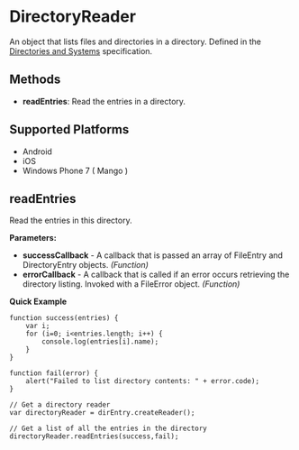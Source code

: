 DirectoryReader
===============

An object that lists files and directories in a directory.  Defined in the [Directories and Systems](http://www.w3.org/TR/file-system-api/) specification.

Methods
-------

- __readEntries__: Read the entries in a directory.


Supported Platforms
-------------------

- Android
- iOS
- Windows Phone 7 ( Mango )

readEntries
-----------

Read the entries in this directory.

__Parameters:__

- __successCallback__ - A callback that is passed an array of FileEntry and DirectoryEntry objects. _(Function)_
- __errorCallback__ - A callback that is called if an error occurs retrieving the directory listing. Invoked with a FileError object. _(Function)_

__Quick Example__

	function success(entries) {
		var i;
		for (i=0; i<entries.length; i++) {
			console.log(entries[i].name);
		}
	}

	function fail(error) {
		alert("Failed to list directory contents: " + error.code);
	}

	// Get a directory reader
	var directoryReader = dirEntry.createReader();

	// Get a list of all the entries in the directory
	directoryReader.readEntries(success,fail);
